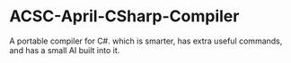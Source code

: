 # ACSC-April-CSharp-Compiler
A portable compiler for C#. which is smarter, has extra useful commands, and has a small AI built into it.
